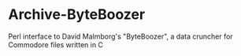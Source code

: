 Archive-ByteBoozer
==================

Perl interface to David Malmborg's "ByteBoozer", a data cruncher for Commodore files written in C